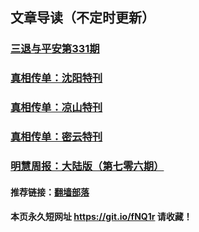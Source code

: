 ## 文章导读（不定时更新）

### [三退与平安第331期](https://github.com/suiy6/xhy3/blob/master/README.md)
### [真相传单：沈阳特刊](https://github.com/suiy6/xhy5/blob/master/README.md)
### [真相传单：凉山特刊](https://github.com/suiy6/fhy/blob/master/README.md)
### [真相传单：密云特刊](https://github.com/suiy6/w1hy/blob/master/README.md)
### [明慧周报：大陆版（第七零六期）](https://github.com/suiy6/w2hy/blob/master/README.md)

#### 推荐链接：[翻墙部落](https://github.com/osurf/osurf/blob/master/README.md)

#### 本页永久短网址 https://git.io/fNQ1r 请收藏！

